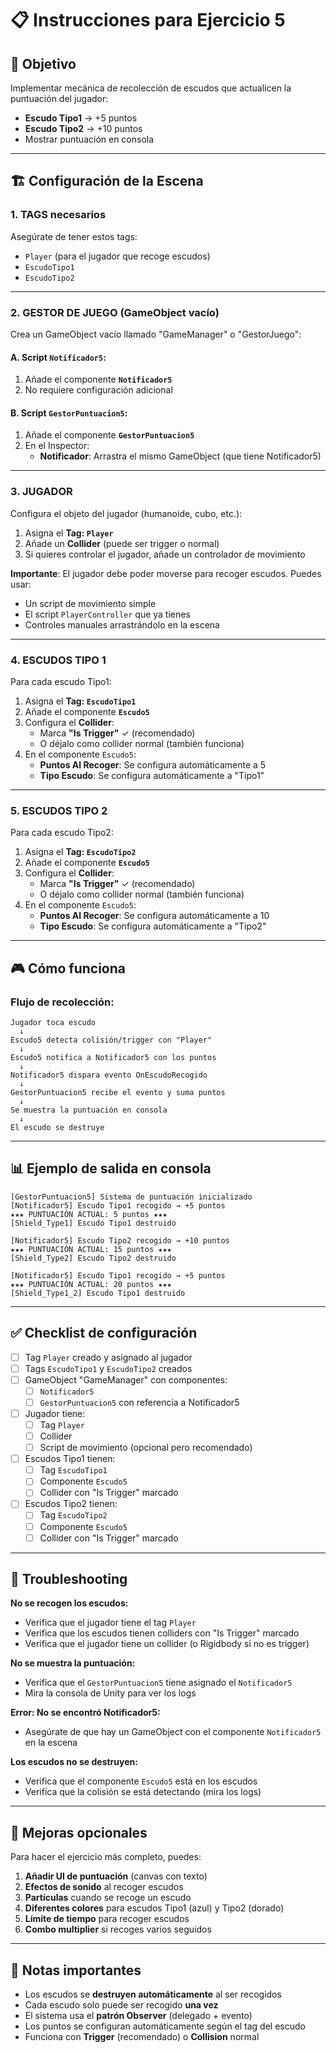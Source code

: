 # 📋 Instrucciones para Ejercicio 5

## 🎯 Objetivo
Implementar mecánica de recolección de escudos que actualicen la puntuación del jugador:
- **Escudo Tipo1** → +5 puntos
- **Escudo Tipo2** → +10 puntos
- Mostrar puntuación en consola

---

## 🏗️ Configuración de la Escena

### 1. TAGS necesarios
Asegúrate de tener estos tags:
- `Player` (para el jugador que recoge escudos)
- `EscudoTipo1`
- `EscudoTipo2`

---

### 2. GESTOR DE JUEGO (GameObject vacío)

Crea un GameObject vacío llamado "GameManager" o "GestorJuego":

#### A. Script `Notificador5`:
1. Añade el componente **`Notificador5`**
2. No requiere configuración adicional

#### B. Script `GestorPuntuacion5`:
1. Añade el componente **`GestorPuntuacion5`**
2. En el Inspector:
   - **Notificador**: Arrastra el mismo GameObject (que tiene Notificador5)

---

### 3. JUGADOR

Configura el objeto del jugador (humanoide, cubo, etc.):

1. Asigna el **Tag: `Player`**
2. Añade un **Collider** (puede ser trigger o normal)
3. Si quieres controlar el jugador, añade un controlador de movimiento

**Importante**: El jugador debe poder moverse para recoger escudos. Puedes usar:
- Un script de movimiento simple
- El script `PlayerController` que ya tienes
- Controles manuales arrastrándolo en la escena

---

### 4. ESCUDOS TIPO 1

Para cada escudo Tipo1:

1. Asigna el **Tag: `EscudoTipo1`**
2. Añade el componente **`Escudo5`**
3. Configura el **Collider**:
   - Marca **"Is Trigger"** ✓ (recomendado)
   - O déjalo como collider normal (también funciona)
4. En el componente `Escudo5`:
   - **Puntos Al Recoger**: Se configura automáticamente a 5
   - **Tipo Escudo**: Se configura automáticamente a "Tipo1"

---

### 5. ESCUDOS TIPO 2

Para cada escudo Tipo2:

1. Asigna el **Tag: `EscudoTipo2`**
2. Añade el componente **`Escudo5`**
3. Configura el **Collider**:
   - Marca **"Is Trigger"** ✓ (recomendado)
   - O déjalo como collider normal (también funciona)
4. En el componente `Escudo5`:
   - **Puntos Al Recoger**: Se configura automáticamente a 10
   - **Tipo Escudo**: Se configura automáticamente a "Tipo2"

---

## 🎮 Cómo funciona

### Flujo de recolección:

```
Jugador toca escudo
  ↓
Escudo5 detecta colisión/trigger con "Player"
  ↓
Escudo5 notifica a Notificador5 con los puntos
  ↓
Notificador5 dispara evento OnEscudoRecogido
  ↓
GestorPuntuacion5 recibe el evento y suma puntos
  ↓
Se muestra la puntuación en consola
  ↓
El escudo se destruye
```

---

## 📊 Ejemplo de salida en consola

```
[GestorPuntuacion5] Sistema de puntuación inicializado
[Notificador5] Escudo Tipo1 recogido → +5 puntos
★★★ PUNTUACIÓN ACTUAL: 5 puntos ★★★
[Shield_Type1] Escudo Tipo1 destruido

[Notificador5] Escudo Tipo2 recogido → +10 puntos
★★★ PUNTUACIÓN ACTUAL: 15 puntos ★★★
[Shield_Type2] Escudo Tipo2 destruido

[Notificador5] Escudo Tipo1 recogido → +5 puntos
★★★ PUNTUACIÓN ACTUAL: 20 puntos ★★★
[Shield_Type1_2] Escudo Tipo1 destruido
```

---

## ✅ Checklist de configuración

- [ ] Tag `Player` creado y asignado al jugador
- [ ] Tags `EscudoTipo1` y `EscudoTipo2` creados
- [ ] GameObject "GameManager" con componentes:
  - [ ] `Notificador5`
  - [ ] `GestorPuntuacion5` con referencia a Notificador5
- [ ] Jugador tiene:
  - [ ] Tag `Player`
  - [ ] Collider
  - [ ] Script de movimiento (opcional pero recomendado)
- [ ] Escudos Tipo1 tienen:
  - [ ] Tag `EscudoTipo1`
  - [ ] Componente `Escudo5`
  - [ ] Collider con "Is Trigger" marcado
- [ ] Escudos Tipo2 tienen:
  - [ ] Tag `EscudoTipo2`
  - [ ] Componente `Escudo5`
  - [ ] Collider con "Is Trigger" marcado

---

## 🐛 Troubleshooting

**No se recogen los escudos:**
- Verifica que el jugador tiene el tag `Player`
- Verifica que los escudos tienen colliders con "Is Trigger" marcado
- Verifica que el jugador tiene un collider (o Rigidbody si no es trigger)

**No se muestra la puntuación:**
- Verifica que el `GestorPuntuacion5` tiene asignado el `Notificador5`
- Mira la consola de Unity para ver los logs

**Error: No se encontró Notificador5:**
- Asegúrate de que hay un GameObject con el componente `Notificador5` en la escena

**Los escudos no se destruyen:**
- Verifica que el componente `Escudo5` está en los escudos
- Verifica que la colisión se está detectando (mira los logs)

---

## 🎨 Mejoras opcionales

Para hacer el ejercicio más completo, puedes:

1. **Añadir UI de puntuación** (canvas con texto)
2. **Efectos de sonido** al recoger escudos
3. **Partículas** cuando se recoge un escudo
4. **Diferentes colores** para escudos Tipo1 (azul) y Tipo2 (dorado)
5. **Límite de tiempo** para recoger escudos
6. **Combo multiplier** si recoges varios seguidos

---

## 📝 Notas importantes

- Los escudos se **destruyen automáticamente** al ser recogidos
- Cada escudo solo puede ser recogido **una vez**
- El sistema usa el **patrón Observer** (delegado + evento)
- Los puntos se configuran automáticamente según el tag del escudo
- Funciona con **Trigger** (recomendado) o **Collision** normal
